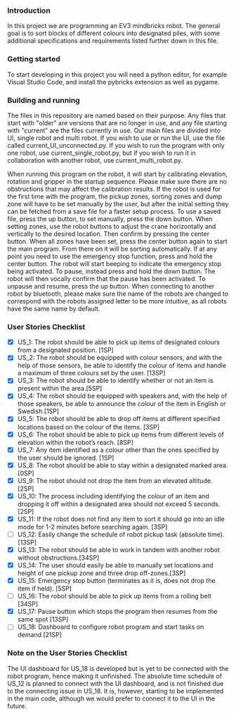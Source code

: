 ### Introduction
In this project we are programming an EV3 mindbricks robot. The general goal is to sort blocks of different colours into designated piles, with some additional specifications and requirements 
listed further down in this file.

### Getting started
To start developing in this project you will need a python editor, for example Visual Studio Code, and install the pybricks extension as well as pygame.  

### Building and running
The files in this repository are named based on their purpose. Any files that start with "older" are versions that are no longer in use, and any file starting with "current" are the files currently in use. Our main files are divided into UI, single robot and multi robot. If you wish to use or run the UI, use the file called current_UI_unconnected.py. If you wish to run the program with only one robot, use current_single_robot.py, but if you wish to run it in collaboration with another robot, use current_multi_robot.py.

When running this program on the robot, it will start by calibrating elevation, rotation and gripper in the startup sequence. Please make sure there are no obstructions that may affect the calibration results. 
If the robot is used for the first time with the program, the pickup zones, sorting zones and dump zone will have to be set manually by the user, but after the initial setting they can be fetched from a save file for a faster setup process. To use a saved file, press the up button, to set manually, press the down button. 
When setting zones, use the robot buttons to adjust the crane horizontally and vertically to the desired location. Then confirm by pressing the center button. When all zones have been set, press the center 
button again to start the main program. From there on it will be sorting automatically.
If at any point you need to use the emergency stop function, press and hold the center button. The robot will start beeping to indicate the emergency stop being activated.
To pause, instead press and hold the down button. The robot will then vocally confirm that the pause has been activated. To unpause and resume, press the up button.
When connecting to another robot by bluetooth, please make sure the name of the robots are changed to correspond with the robots assigned letter to be more intuitive, as all robots have the same name by default.

### User Stories Checklist
- [x] US_1: The robot should be able to pick up items of designated colours from a designated position. [1SP]
- [x] US_2: The robot should be equipped with colour sensors, and with the help of those sensors, be able to identify the colour of items and handle a maximum of three colours set by the user. [13SP]
- [x] US_3: The robot should be able to identify whether or not an item is present within the area.[5SP]
- [x] US_4: The robot should be equipped with speakers and, with the help of those speakers, be able to announce the colour of the item in English or Swedish.[1SP]
- [x] US_5: The robot should be able to drop off items at different specified locations based on the colour of the items. [3SP]
- [x] US_6: The robot should be able to pick up items from different levels of elevation within the robot’s reach. [8SP]
- [x] US_7: Any item identified as a colour other than the ones specified by the user should be ignored. [1SP]
- [x] US_8: The robot should be able to stay within a designated marked area. [0SP]
- [x] US_9: The robot should not drop the item from an elevated altitude. [2SP]
- [x] US_10: The process including identifying the colour of an item and dropping it off within a designated area should not exceed 5 seconds. [2SP]
- [x] US_11: If the robot does not find any item to sort it should go into an idle mode for 1-2 minutes before searching again. [3SP]
- [ ] US_12: Easily change the schedule of robot pickup task (absolute time). [13SP]
- [x] US_13: The robot should be able to work in tandem with another robot without obstructions.[34SP]
- [x] US_14: The user should easily be able to manually set locations and height of one pickup zone and three drop off-zones.[3SP]
- [x] US_15: Emergency stop button (terminates as it is, does not drop the item if held). [5SP]
- [ ] US_16: The robot should be able to pick up items from a rolling belt [34SP]
- [x] US_17: Pause button which stops the program then resumes from the same spot [13SP]
- [ ] US_18: Dashboard to configure robot program and start tasks on demand [21SP]

### Note on the User Stories Checklist
The UI dashboard for US_18 is developed but is yet to be connected with the robot program, hence making it unfinished.
The absolute time schedule of US_12 is planned to connect with the UI dashboard, and is not finished due to the connecting issue in US_18. It is, however, starting to be implemented in the main code, although we would prefer to connect it to the UI in the future.
